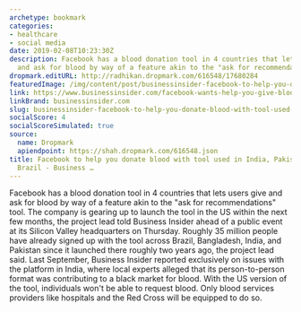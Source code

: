 ```yaml
---
archetype: bookmark
categories:
- healthcare
- social media
date: 2019-02-08T10:23:30Z
description: Facebook has a blood donation tool in 4 countries that lets users give
  and ask for blood by way of a feature akin to the "ask for recommendations" tool.
dropmark.editURL: http://radhikan.dropmark.com/616548/17680284
featuredImage: /img/content/post/businessinsider-facebook-to-help-you-donate-blood-with-tool-used-in-india-pakistan-bangladesh-brazil-business.jpg
link: https://www.businessinsider.com/facebook-wants-help-you-give-blood-us-india-brazil-2019-2?r=US&IR=T
linkBrand: businessinsider.com
slug: businessinsider-facebook-to-help-you-donate-blood-with-tool-used-in-india-pakistan-bangladesh-brazil-business
socialScore: 4
socialScoreSimulated: true
source:
  name: Dropmark
  apiendpoint: https://shah.dropmark.com/616548.json
title: Facebook to help you donate blood with tool used in India, Pakistan, Bangladesh,
  Brazil - Business …
---
```

Facebook has a blood donation tool in 4 countries that lets users give and ask for blood by way of a feature akin to the "ask for recommendations" tool.
The company is gearing up to launch the tool in the US within the next few months, the project lead told Business Insider ahead of a public event at its Silicon Valley headquarters on Thursday.
Roughly 35 million people have already signed up with the tool across Brazil, Bangladesh, India, and Pakistan since it launched there roughly two years ago, the project lead said.
Last September, Business Insider reported exclusively on issues with the platform in India, where local experts alleged that its person-to-person format was contributing to a black market for blood.
With the US version of the tool, individuals won't be able to request blood. Only blood services providers like hospitals and the Red Cross will be equipped to do so.
